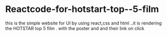 # Reactcode-for-hotstart-top--5-film
this is the  simple website for UI by using react,css and html ..it is rendering the  HOTSTAR top 5 film . with the poster and and their link on click
